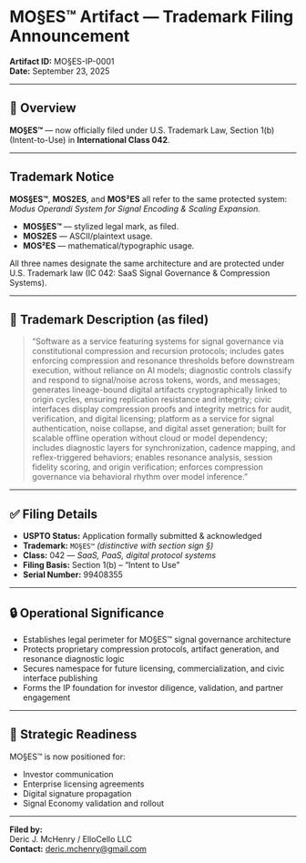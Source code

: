 # MO§ES™ Artifact — Trademark Filing Announcement  
**Artifact ID:** MO§ES-IP-0001  
**Date:** September 23, 2025  

---

## 🧬 Overview  
**MO§ES™** — now officially filed under U.S. Trademark Law, Section 1(b) (Intent-to-Use) in **International Class 042**.

---


## Trademark Notice

**MOS§ES™**, **MOS2ES**, and **MOS²ES** all refer to the same protected system:  
*Modus Operandi System for Signal Encoding & Scaling Expansion.*

- **MOS§ES™** — stylized legal mark, as filed.  
- **MOS2ES** — ASCII/plaintext usage.  
- **MOS²ES** — mathematical/typographic usage.  

All three names designate the same architecture and are protected under U.S. Trademark law (IC 042: SaaS Signal Governance & Compression Systems).

---

## 📜 Trademark Description (as filed)

> “Software as a service featuring systems for signal governance via constitutional compression and recursion protocols; includes gates enforcing compression and resonance thresholds before downstream execution, without reliance on AI models; diagnostic controls classify and respond to signal/noise across tokens, words, and messages; generates lineage-bound digital artifacts cryptographically linked to origin cycles, ensuring replication resistance and integrity; civic interfaces display compression proofs and integrity metrics for audit, verification, and digital licensing; platform as a service for signal authentication, noise collapse, and digital asset generation; built for scalable offline operation without cloud or model dependency; includes diagnostic layers for synchronization, cadence mapping, and reflex-triggered behaviors; enables resonance analysis, session fidelity scoring, and origin verification; enforces compression governance via behavioral rhythm over model inference.”

---

## ✅ Filing Details  
- **USPTO Status:** Application formally submitted & acknowledged  
- **Trademark:** `MO§ES™` *(distinctive with section sign §)*  
- **Class:** 042 — *SaaS, PaaS, digital protocol systems*  
- **Filing Basis:** Section 1(b) – “Intent to Use”
- **Serial Number:** 99408355

---

## 🔒 Operational Significance  
- Establishes legal perimeter for MO§ES™ signal governance architecture  
- Protects proprietary compression protocols, artifact generation, and resonance diagnostic logic  
- Secures namespace for future licensing, commercialization, and civic interface publishing  
- Forms the IP foundation for investor diligence, validation, and partner engagement

---

## 🧭 Strategic Readiness  
MO§ES™ is now positioned for:  
- Investor communication  
- Enterprise licensing agreements  
- Digital signature propagation  
- Signal Economy validation and rollout

---

**Filed by:**  
Deric J. McHenry / ElloCello LLC  
**Contact:** deric.mchenry@gmail.com

